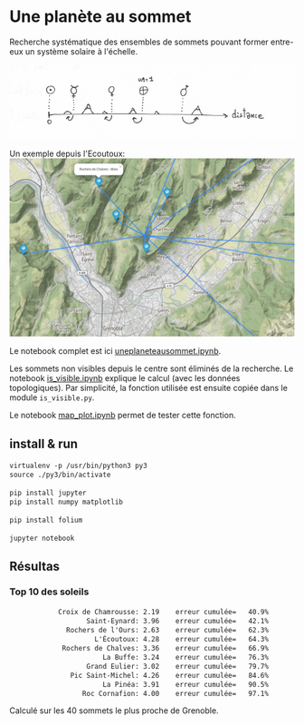# Une planète au sommet

Recherche systématique des ensembles de sommets pouvant former entre-eux un système solaire à l'échelle.


![schéma sommet - planète ](./images/sch_distance_planet.png)


Un exemple depuis l'Ecoutoux:
![schéma sommet - planète ](./images/screenshot_map_v01.png)


Le notebook complet est ici [uneplaneteausommet.ipynb](./uneplaneteausommet.ipynb).

Les sommets non visibles depuis le centre sont éliminés de la recherche. Le notebook [is_visible.ipynb](./is_visible.ipynb) explique le calcul (avec les données topologiques). Par simplicité, la fonction utilisée est ensuite copiée dans le module `is_visible.py`.

Le notebook [map_plot.ipynb](./map_plot.ipynb) permet de tester cette fonction. 


## install & run

    virtualenv -p /usr/bin/python3 py3
    source ./py3/bin/activate
    
    pip install jupyter
    pip install numpy matplotlib

    pip install folium

    jupyter notebook
    
    
    
## Résultas

### Top 10 des soleils
                Croix de Chamrousse: 2.19    erreur cumulée=   40.9%
                       Saint-Eynard: 3.96    erreur cumulée=   42.1%
                  Rochers de l'Ours: 2.63    erreur cumulée=   62.3%
                         L'Écoutoux: 4.28    erreur cumulée=   64.3%
                 Rochers de Chalves: 3.36    erreur cumulée=   66.9%
                           La Buffe: 3.24    erreur cumulée=   76.3%
                       Grand Eulier: 3.02    erreur cumulée=   79.7%
                   Pic Saint-Michel: 4.26    erreur cumulée=   84.6%
                           La Pinéa: 3.91    erreur cumulée=   90.5%
                      Roc Cornafion: 4.00    erreur cumulée=   97.1%
                      
                      
Calculé sur les 40 sommets le plus proche de Grenoble. 
